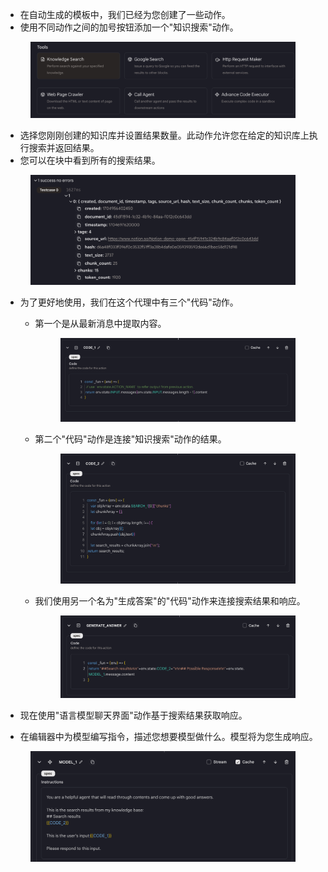 - 在自动生成的模板中，我们已经为您创建了一些动作。
- 使用不同动作之间的加号按钮添加一个"知识搜索"动作。


<figure><img src="../../images/deign-your-agent-1.png"></figure>

- 选择您刚刚创建的知识库并设置结果数量。此动作允许您在给定的知识库上执行搜索并返回结果。
- 您可以在块中看到所有的搜索结果。

<figure><img src="../../images/deign-your-agent-2.png"></figure>

- 为了更好地使用，我们在这个代理中有三个"代码"动作。
    - 第一个是从最新消息中提取内容。
        
        <figure><img src="../../images/deign-your-agent-3.png"></figure>
        
    - 第二个"代码"动作是连接"知识搜索"动作的结果。
        
        <figure><img src="../../images/deign-your-agent-4.png"></figure>
        
    - 我们使用另一个名为"生成答案"的"代码"动作来连接搜索结果和响应。
        
        <figure><img src="../../images/deign-your-agent-5.png"></figure>
        
- 现在使用"语言模型聊天界面"动作基于搜索结果获取响应。
- 在编辑器中为模型编写指令，描述您想要模型做什么。模型将为您生成响应。
<figure><img src="../../images/deign-your-agent-6.png"></figure>
